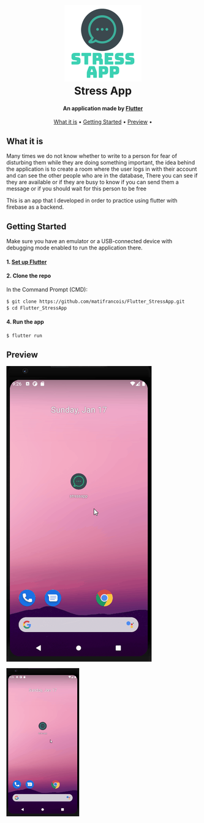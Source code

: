 

<h1 align="center">
  <br>
  <img src="assets/logoStressApp.png" alt="StressApp" width="200">
  <br>
  Stress App
  <br>
</h1>

<h4 align="center">An application made by <a href="https://flutter.dev/" target="_blank">Flutter</a></h4>


<p align="center">
  <a href="#what-is-it">What it is</a> •
  <a href="#getting-started">Getting Started</a> •
  <a href="#preview">Preview</a> •
</p>

## What it is

Many times we do not know whether to write to a person for fear of disturbing them while they are doing something important, the idea behind the application is to create a room where the user logs in with their account and can see the other people who are in the database, There you can see if they are available or if they are busy to know if you can send them a message or if you should wait for this person to be free

This is an app that I developed in order to practice using flutter with firebase as a backend.

## Getting Started

Make sure you have an emulator or a USB-connected device with debugging mode enabled to run the application there.

#### 1. [Set up Flutter](https://flutter.io/setup/)

#### 2. Clone the repo

In the Command Prompt (CMD):

```sh
$ git clone https://github.com/matifrancois/Flutter_StressApp.git
$ cd Flutter_StressApp
```

#### 4. Run the app

```sh
$ flutter run
```


## Preview


![App Working](Demo/StressApp.gif)


![App Working](Demo/StressApp_small.gif)





